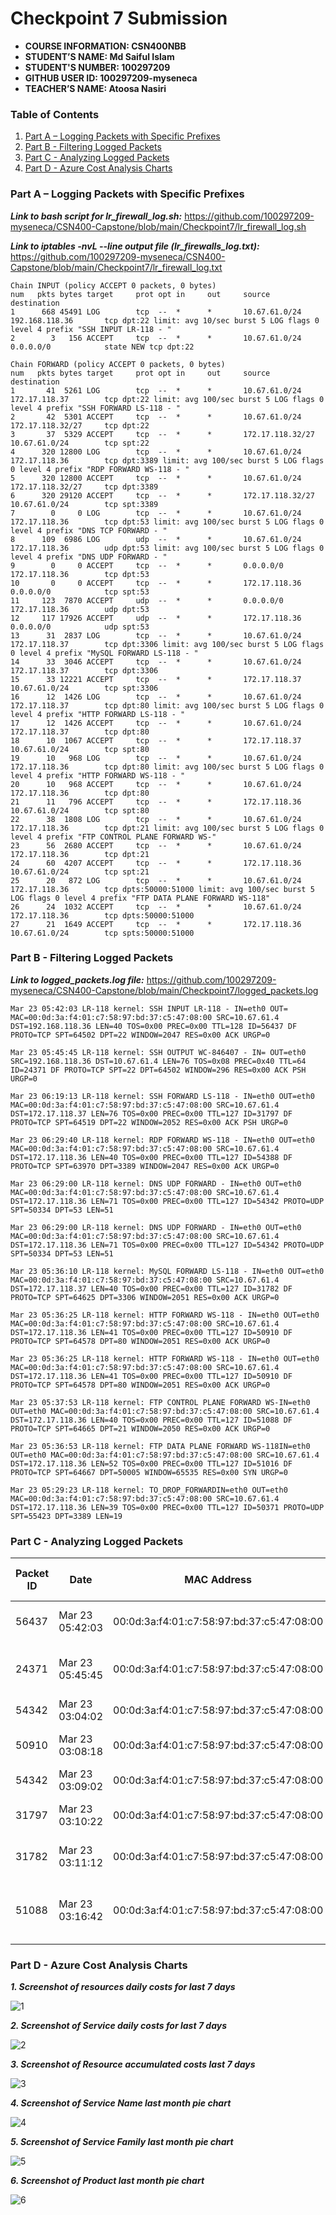 # Checkpoint 7 Submission

- **COURSE INFORMATION: CSN400NBB**
- **STUDENT’S NAME: Md Saiful Islam**
- **STUDENT'S NUMBER: 100297209**
- **GITHUB USER ID: 100297209-myseneca**
- **TEACHER’S NAME: Atoosa Nasiri**

### Table of Contents

1. [Part A – Logging Packets with Specific Prefixes](#header1)
2. [Part B - Filtering Logged Packets](#header2)
3. [Part C - Analyzing Logged Packets](#header3)
4. [Part D - Azure Cost Analysis Charts](#haeder4)

### Part A – Logging Packets with Specific Prefixes

***Link to bash script for lr_firewall_log.sh:***
https://github.com/100297209-myseneca/CSN400-Capstone/blob/main/Checkpoint7/lr_firewall_log.sh

***Link to iptables -nvL --line output file (lr_firewalls_log.txt):***
https://github.com/100297209-myseneca/CSN400-Capstone/blob/main/Checkpoint7/lr_firewall_log.txt

```
Chain INPUT (policy ACCEPT 0 packets, 0 bytes)
num   pkts bytes target     prot opt in     out     source               destination
1      668 45491 LOG        tcp  --  *      *       10.67.61.0/24        192.168.118.36       tcp dpt:22 limit: avg 10/sec burst 5 LOG flags 0 level 4 prefix "SSH INPUT LR-118 - "
2        3   156 ACCEPT     tcp  --  *      *       10.67.61.0/24        0.0.0.0/0            state NEW tcp dpt:22

Chain FORWARD (policy ACCEPT 0 packets, 0 bytes)
num   pkts bytes target     prot opt in     out     source               destination
1       41  5261 LOG        tcp  --  *      *       10.67.61.0/24        172.17.118.37        tcp dpt:22 limit: avg 100/sec burst 5 LOG flags 0 level 4 prefix "SSH FORWARD LS-118 - "
2       42  5301 ACCEPT     tcp  --  *      *       10.67.61.0/24        172.17.118.32/27     tcp dpt:22
3       37  5329 ACCEPT     tcp  --  *      *       172.17.118.32/27     10.67.61.0/24        tcp spt:22
4      320 12800 LOG        tcp  --  *      *       10.67.61.0/24        172.17.118.36        tcp dpt:3389 limit: avg 100/sec burst 5 LOG flags 0 level 4 prefix "RDP FORWARD WS-118 - "
5      320 12800 ACCEPT     tcp  --  *      *       10.67.61.0/24        172.17.118.32/27     tcp dpt:3389
6      320 29120 ACCEPT     tcp  --  *      *       172.17.118.32/27     10.67.61.0/24        tcp spt:3389
7        0     0 LOG        tcp  --  *      *       10.67.61.0/24        172.17.118.36        tcp dpt:53 limit: avg 100/sec burst 5 LOG flags 0 level 4 prefix "DNS TCP FORWARD - "
8      109  6986 LOG        udp  --  *      *       10.67.61.0/24        172.17.118.36        udp dpt:53 limit: avg 100/sec burst 5 LOG flags 0 level 4 prefix "DNS UDP FORWARD - "
9        0     0 ACCEPT     tcp  --  *      *       0.0.0.0/0            172.17.118.36        tcp dpt:53
10       0     0 ACCEPT     tcp  --  *      *       172.17.118.36        0.0.0.0/0            tcp spt:53
11     123  7870 ACCEPT     udp  --  *      *       0.0.0.0/0            172.17.118.36        udp dpt:53
12     117 17926 ACCEPT     udp  --  *      *       172.17.118.36        0.0.0.0/0            udp spt:53
13      31  2837 LOG        tcp  --  *      *       10.67.61.0/24        172.17.118.37        tcp dpt:3306 limit: avg 100/sec burst 5 LOG flags 0 level 4 prefix "MySQL FORWARD LS-118 - "
14      33  3046 ACCEPT     tcp  --  *      *       10.67.61.0/24        172.17.118.37        tcp dpt:3306
15      33 12221 ACCEPT     tcp  --  *      *       172.17.118.37        10.67.61.0/24        tcp spt:3306
16      12  1426 LOG        tcp  --  *      *       10.67.61.0/24        172.17.118.37        tcp dpt:80 limit: avg 100/sec burst 5 LOG flags 0 level 4 prefix "HTTP FORWARD LS-118 - "
17      12  1426 ACCEPT     tcp  --  *      *       10.67.61.0/24        172.17.118.37        tcp dpt:80
18      10  1067 ACCEPT     tcp  --  *      *       172.17.118.37        10.67.61.0/24        tcp spt:80
19      10   968 LOG        tcp  --  *      *       10.67.61.0/24        172.17.118.36        tcp dpt:80 limit: avg 100/sec burst 5 LOG flags 0 level 4 prefix "HTTP FORWARD WS-118 - "
20      10   968 ACCEPT     tcp  --  *      *       10.67.61.0/24        172.17.118.36        tcp dpt:80
21      11   796 ACCEPT     tcp  --  *      *       172.17.118.36        10.67.61.0/24        tcp spt:80
22      38  1808 LOG        tcp  --  *      *       10.67.61.0/24        172.17.118.36        tcp dpt:21 limit: avg 100/sec burst 5 LOG flags 0 level 4 prefix "FTP CONTROL PLANE FORWARD WS-"
23      56  2680 ACCEPT     tcp  --  *      *       10.67.61.0/24        172.17.118.36        tcp dpt:21
24      60  4207 ACCEPT     tcp  --  *      *       172.17.118.36        10.67.61.0/24        tcp spt:21
25      20   872 LOG        tcp  --  *      *       10.67.61.0/24        172.17.118.36        tcp dpts:50000:51000 limit: avg 100/sec burst 5 LOG flags 0 level 4 prefix "FTP DATA PLANE FORWARD WS-118"
26      24  1032 ACCEPT     tcp  --  *      *       10.67.61.0/24        172.17.118.36        tcp dpts:50000:51000
27      21  1649 ACCEPT     tcp  --  *      *       172.17.118.36        10.67.61.0/24        tcp spts:50000:51000

```

### Part B - Filtering Logged Packets

***Link to logged_packets.log file:***
https://github.com/100297209-myseneca/CSN400-Capstone/blob/main/Checkpoint7/logged_packets.log

```
Mar 23 05:42:03 LR-118 kernel: SSH INPUT LR-118 - IN=eth0 OUT= MAC=00:0d:3a:f4:01:c7:58:97:bd:37:c5:47:08:00 SRC=10.67.61.4 DST=192.168.118.36 LEN=40 TOS=0x00 PREC=0x00 TTL=128 ID=56437 DF PROTO=TCP SPT=64502 DPT=22 WINDOW=2047 RES=0x00 ACK URGP=0

Mar 23 05:45:45 LR-118 kernel: SSH OUTPUT WC-846407 - IN= OUT=eth0 SRC=192.168.118.36 DST=10.67.61.4 LEN=76 TOS=0x08 PREC=0x40 TTL=64 ID=24371 DF PROTO=TCP SPT=22 DPT=64502 WINDOW=296 RES=0x00 ACK PSH URGP=0

Mar 23 06:19:13 LR-118 kernel: SSH FORWARD LS-118 - IN=eth0 OUT=eth0 MAC=00:0d:3a:f4:01:c7:58:97:bd:37:c5:47:08:00 SRC=10.67.61.4 DST=172.17.118.37 LEN=76 TOS=0x00 PREC=0x00 TTL=127 ID=31797 DF PROTO=TCP SPT=64519 DPT=22 WINDOW=2052 RES=0x00 ACK PSH URGP=0

Mar 23 06:29:40 LR-118 kernel: RDP FORWARD WS-118 - IN=eth0 OUT=eth0 MAC=00:0d:3a:f4:01:c7:58:97:bd:37:c5:47:08:00 SRC=10.67.61.4 DST=172.17.118.36 LEN=40 TOS=0x00 PREC=0x00 TTL=127 ID=54388 DF PROTO=TCP SPT=63970 DPT=3389 WINDOW=2047 RES=0x00 ACK URGP=0

Mar 23 06:29:00 LR-118 kernel: DNS UDP FORWARD - IN=eth0 OUT=eth0 MAC=00:0d:3a:f4:01:c7:58:97:bd:37:c5:47:08:00 SRC=10.67.61.4 DST=172.17.118.36 LEN=71 TOS=0x00 PREC=0x00 TTL=127 ID=54342 PROTO=UDP SPT=50334 DPT=53 LEN=51

Mar 23 06:29:00 LR-118 kernel: DNS UDP FORWARD - IN=eth0 OUT=eth0 MAC=00:0d:3a:f4:01:c7:58:97:bd:37:c5:47:08:00 SRC=10.67.61.4 DST=172.17.118.36 LEN=71 TOS=0x00 PREC=0x00 TTL=127 ID=54342 PROTO=UDP SPT=50334 DPT=53 LEN=51

Mar 23 05:36:10 LR-118 kernel: MySQL FORWARD LS-118 - IN=eth0 OUT=eth0 MAC=00:0d:3a:f4:01:c7:58:97:bd:37:c5:47:08:00 SRC=10.67.61.4 DST=172.17.118.37 LEN=40 TOS=0x00 PREC=0x00 TTL=127 ID=31782 DF PROTO=TCP SPT=64625 DPT=3306 WINDOW=2051 RES=0x00 ACK URGP=0

Mar 23 05:36:25 LR-118 kernel: HTTP FORWARD WS-118 - IN=eth0 OUT=eth0 MAC=00:0d:3a:f4:01:c7:58:97:bd:37:c5:47:08:00 SRC=10.67.61.4 DST=172.17.118.36 LEN=41 TOS=0x00 PREC=0x00 TTL=127 ID=50910 DF PROTO=TCP SPT=64578 DPT=80 WINDOW=2051 RES=0x00 ACK URGP=0

Mar 23 05:36:25 LR-118 kernel: HTTP FORWARD WS-118 - IN=eth0 OUT=eth0 MAC=00:0d:3a:f4:01:c7:58:97:bd:37:c5:47:08:00 SRC=10.67.61.4 DST=172.17.118.36 LEN=41 TOS=0x00 PREC=0x00 TTL=127 ID=50910 DF PROTO=TCP SPT=64578 DPT=80 WINDOW=2051 RES=0x00 ACK URGP=0

Mar 23 05:37:53 LR-118 kernel: FTP CONTROL PLANE FORWARD WS-IN=eth0 OUT=eth0 MAC=00:0d:3a:f4:01:c7:58:97:bd:37:c5:47:08:00 SRC=10.67.61.4 DST=172.17.118.36 LEN=40 TOS=0x00 PREC=0x00 TTL=127 ID=51088 DF PROTO=TCP SPT=64665 DPT=21 WINDOW=2050 RES=0x00 ACK URGP=0

Mar 23 05:36:53 LR-118 kernel: FTP DATA PLANE FORWARD WS-118IN=eth0 OUT=eth0 MAC=00:0d:3a:f4:01:c7:58:97:bd:37:c5:47:08:00 SRC=10.67.61.4 DST=172.17.118.36 LEN=52 TOS=0x00 PREC=0x00 TTL=127 ID=51016 DF PROTO=TCP SPT=64667 DPT=50005 WINDOW=65535 RES=0x00 SYN URGP=0

Mar 23 05:29:23 LR-118 kernel: TO_DROP_FORWARDIN=eth0 OUT=eth0 MAC=00:0d:3a:f4:01:c7:58:97:bd:37:c5:47:08:00 SRC=10.67.61.4 DST=172.17.118.36 LEN=39 TOS=0x00 PREC=0x00 TTL=127 ID=50371 PROTO=UDP SPT=55423 DPT=3389 LEN=19

```
### Part C - Analyzing Logged Packets


| Packet ID | Date | MAC Address | Protocol | Source Address | Dest. Address | Source Port | Dest. Port | Packet Length | LOG Prefix | Time To Live |
|-|-|-|-|-|-|-|-|-|-|-|
| 56437 | Mar 23 05:42:03 | 00:0d:3a:f4:01:c7:58:97:bd:37:c5:47:08:00  | TCP | 10.67.61.4 | 192.168.118.36 | 64502 | 22 | 40 | SSH INPUT LR-118   | 128 |
| 24371 | Mar 23 05:45:45 | 00:0d:3a:f4:01:c7:58:97:bd:37:c5:47:08:00  | TCP | 192.168.118.36 | 10.67.61.4  | 22 | 64502 | 76 | SSH OUTPUT WC-846407  | 64 |
| 54342 | Mar 23 03:04:02 | 00:0d:3a:f4:01:c7:58:97:bd:37:c5:47:08:00 | UDP | 10.67.61.4 | 172.17.118.36 | 50334 | 53 | 51 | DNS UDP FORWARD  | 127 |
| 50910 | Mar 23 03:08:18 | 00:0d:3a:f4:01:c7:58:97:bd:37:c5:47:08:00 | TCP | 10.67.61.4 | 172.17.118.36 | 64578  | 80 | 41 | HTTP FORWARD WS-118  | 127 |
| 54342 | Mar 23 03:09:02 | 00:0d:3a:f4:01:c7:58:97:bd:37:c5:47:08:00 | UDP | 10.67.61.4 | 172.17.118.36 | 50334 | 53 | 51 | DNS UDP FORWARD  | 127 |
| 31797 | Mar 23 03:10:22 | 00:0d:3a:f4:01:c7:58:97:bd:37:c5:47:08:00 | TCP | 10.67.61.4 | 172.17.118.37 | 64519 | 22 | 76 | SSH FORWARD LS-118  | 127 |
| 31782 | Mar 23 03:11:12 | 00:0d:3a:f4:01:c7:58:97:bd:37:c5:47:08:00 | TCP | 10.67.61.4 | 172.17.118.37 | 64625| 3306 | 40 | MySQL FORWARD LS-118  | 127 |
| 51088 | Mar 23 03:16:42 | 00:0d:3a:f4:01:c7:58:97:bd:37:c5:47:08:00 | TCP | 10.67.61.4 | 172.17.118.36 | 64665  | 21 | 40 | FTP CONTROL PLANE FORWARD WS-118  | 127 |


### Part D - Azure Cost Analysis Charts
***1. Screenshot of resources daily costs for last 7 days***

![1](https://user-images.githubusercontent.com/122843163/228472459-67cb43b1-a94a-4c9a-a5c9-ed794d821487.png)

***2. Screenshot of Service daily costs for last 7 days***

![2](https://user-images.githubusercontent.com/122843163/228472570-cc2f5a38-d40d-47aa-8e9a-d7dcc592a25f.png)

***3. Screenshot of Resource accumulated costs last 7 days*** 

![3](https://user-images.githubusercontent.com/122843163/228472613-4dc8bb0f-eb42-4acf-a173-2a62eb077678.png)

***4. Screenshot of Service Name last month pie chart***

![4](https://user-images.githubusercontent.com/122843163/228472660-202aeeb3-2ed6-4f2e-adf4-b4ace5740759.png)

***5. Screenshot of Service Family last month pie chart***

![5](https://user-images.githubusercontent.com/122843163/228472680-b7bf9548-9218-4489-a5c5-6bcc785d4cb5.png)

***6. Screenshot of Product last month pie chart***

![6](https://user-images.githubusercontent.com/122843163/228472710-08b7c6d2-63eb-4d74-9d60-acf5edcbaeec.png)




